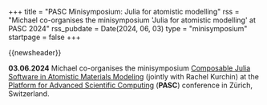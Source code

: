 +++
title       = "PASC Minisymposium: Julia for atomistic modelling"
rss         = "Michael co-organises the minisymposium 'Julia for atomistic modelling' at PASC 2024"
rss_pubdate = Date(2024, 06, 03)
type        = "minisymposium"
startpage   = false
+++

{{newsheader}}

**03.06.2024** Michael co-organises the minisymposium
[Composable Julia Software in Atomistic Materials Modeling](https://pasc24.pasc-conference.org/program/minisymposia/)
(jointly with Rachel Kurchin)
at the [Platform for Advanced Scientific Computing](https://pasc24.pasc-conference.org/) (**PASC**) conference in Zürich, Switzerland.
